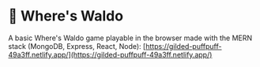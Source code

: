 # 🔎 Where's Waldo 
A basic Where's Waldo game playable in the browser made with the MERN stack (MongoDB, Express, React, Node):
[https://gilded-puffpuff-49a3ff.netlify.app/](https://gilded-puffpuff-49a3ff.netlify.app/)



